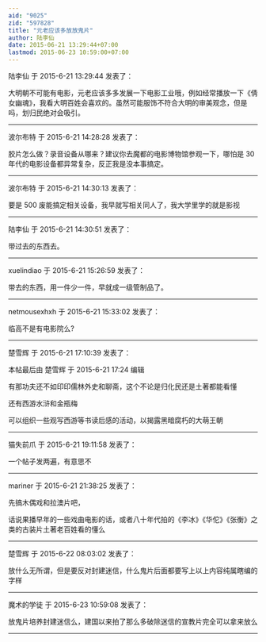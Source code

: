 ```yaml
---
aid: "9025"
zid: "597828"
title: "元老应该多放放鬼片"
author: 陆李仙
date: 2015-06-21 13:29:44+07:00
lastmod: 2015-06-23 10:59:00+07:00
---
```


陆李仙 于 2015-6-21 13:29:44 发表了：

大明朝不可能有电影，元老应该多多发展一下电影工业哦，例如经常播放一下《倩女幽魂》，我看大明百姓会喜欢的。虽然可能服饰不符合大明的审美观念，但是吗，划归民绝对会吸引。

---

波尔布特 于 2015-6-21 14:28:28 发表了：

胶片怎么做？录音设备从哪来？建议你去魔都的电影博物馆参观一下，哪怕是 30 年代的电影设备都异常复杂，反正我是没本事搞定。

---

波尔布特 于 2015-6-21 14:30:13 发表了：

要是 500 废能搞定相关设备，我早就写相关同人了，我大学里学的就是影视

---

陆李仙 于 2015-6-21 14:30:51 发表了：

带过去的东西去。

---

xuelindiao 于 2015-6-21 15:26:59 发表了：

带去的东西，用一件少一件，早就成一级管制品了。

---

netmousexhxh 于 2015-6-21 15:33:02 发表了：

临高不是有电影院么?

---

楚雪辉 于 2015-6-21 17:10:39 发表了：

本帖最后由 楚雪辉 于 2015-6-21 17:24 编辑

有那功夫还不如印印儒林外史和聊斋，这个不论是归化民还是土著都能看懂

还有西游水浒和金瓶梅

可以组织一些观写西游等书读后感的活动，以揭露黑暗腐朽的大萌王朝

---

猫失前爪 于 2015-6-21 19:11:58 发表了：

一个帖子发两遍，有意思不

---

mariner 于 2015-6-21 21:38:25 发表了：

先搞木偶戏和拉澳片吧，

话说果播早年的一些戏曲电影的话，或者八十年代拍的《李冰》《华佗》《张衡》之类的古装片土著老百姓看的懂么

---

楚雪辉 于 2015-6-22 08:03:02 发表了：

放什么无所谓，但是要反对封建迷信，什么鬼片后面都要写上以上内容纯属瞎编的字样

---

魔术的学徒 于 2015-6-23 10:59:08 发表了：

放鬼片培养封建迷信么，建国以来拍了那么多破除迷信的宣教片完全可以拿来放么

---
